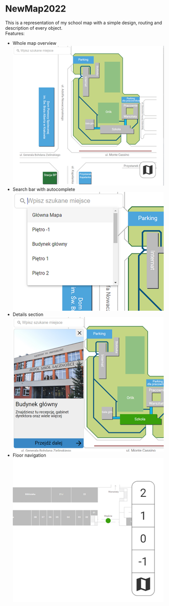 # NewMap2022

This is a representation of my school map with a simple design, routing and description of every object. \
Features:

* Whole map overview \
  ![](src/assets/readme/1.PNG)
* Search bar with autocomplete \
  ![](src/assets/readme/2.PNG)
* Details section \
  ![](src/assets/readme/3.PNG)
* Floor navigation \
  ![](src/assets/readme/4.PNG)
